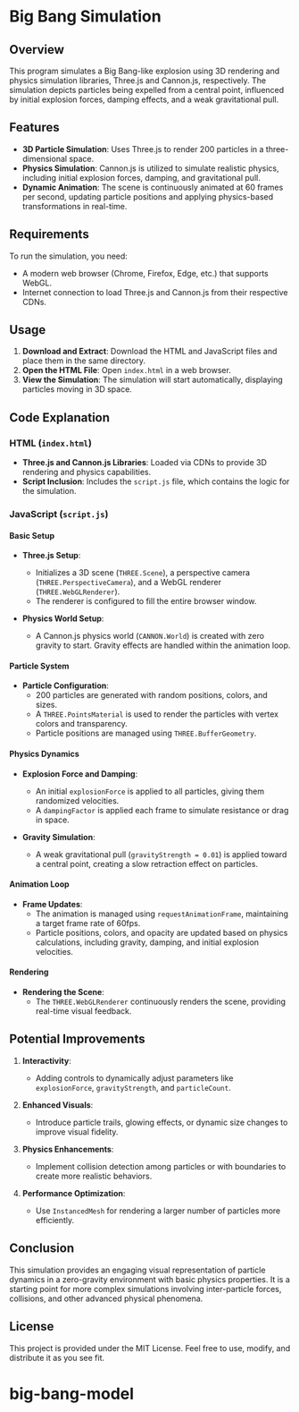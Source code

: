 
# Big Bang Simulation

## Overview

This program simulates a Big Bang-like explosion using 3D rendering and physics simulation libraries, Three.js and Cannon.js, respectively. The simulation depicts particles being expelled from a central point, influenced by initial explosion forces, damping effects, and a weak gravitational pull.

## Features

- **3D Particle Simulation**: Uses Three.js to render 200 particles in a three-dimensional space.
- **Physics Simulation**: Cannon.js is utilized to simulate realistic physics, including initial explosion forces, damping, and gravitational pull.
- **Dynamic Animation**: The scene is continuously animated at 60 frames per second, updating particle positions and applying physics-based transformations in real-time.

## Requirements

To run the simulation, you need:
- A modern web browser (Chrome, Firefox, Edge, etc.) that supports WebGL.
- Internet connection to load Three.js and Cannon.js from their respective CDNs.

## Usage

1. **Download and Extract**: Download the HTML and JavaScript files and place them in the same directory.
2. **Open the HTML File**: Open `index.html` in a web browser.
3. **View the Simulation**: The simulation will start automatically, displaying particles moving in 3D space.

## Code Explanation

### HTML (`index.html`)

- **Three.js and Cannon.js Libraries**: Loaded via CDNs to provide 3D rendering and physics capabilities.
- **Script Inclusion**: Includes the `script.js` file, which contains the logic for the simulation.

### JavaScript (`script.js`)

#### Basic Setup

- **Three.js Setup**: 
  - Initializes a 3D scene (`THREE.Scene`), a perspective camera (`THREE.PerspectiveCamera`), and a WebGL renderer (`THREE.WebGLRenderer`).
  - The renderer is configured to fill the entire browser window.

- **Physics World Setup**:
  - A Cannon.js physics world (`CANNON.World`) is created with zero gravity to start. Gravity effects are handled within the animation loop.

#### Particle System

- **Particle Configuration**:
  - 200 particles are generated with random positions, colors, and sizes.
  - A `THREE.PointsMaterial` is used to render the particles with vertex colors and transparency.
  - Particle positions are managed using `THREE.BufferGeometry`.

#### Physics Dynamics

- **Explosion Force and Damping**:
  - An initial `explosionForce` is applied to all particles, giving them randomized velocities.
  - A `dampingFactor` is applied each frame to simulate resistance or drag in space.

- **Gravity Simulation**:
  - A weak gravitational pull (`gravityStrength = 0.01`) is applied toward a central point, creating a slow retraction effect on particles.

#### Animation Loop

- **Frame Updates**:
  - The animation is managed using `requestAnimationFrame`, maintaining a target frame rate of 60fps.
  - Particle positions, colors, and opacity are updated based on physics calculations, including gravity, damping, and initial explosion velocities.

#### Rendering

- **Rendering the Scene**:
  - The `THREE.WebGLRenderer` continuously renders the scene, providing real-time visual feedback.

## Potential Improvements

1. **Interactivity**: 
   - Adding controls to dynamically adjust parameters like `explosionForce`, `gravityStrength`, and `particleCount`.

2. **Enhanced Visuals**:
   - Introduce particle trails, glowing effects, or dynamic size changes to improve visual fidelity.

3. **Physics Enhancements**:
   - Implement collision detection among particles or with boundaries to create more realistic behaviors.

4. **Performance Optimization**:
   - Use `InstancedMesh` for rendering a larger number of particles more efficiently.

## Conclusion

This simulation provides an engaging visual representation of particle dynamics in a zero-gravity environment with basic physics properties. It is a starting point for more complex simulations involving inter-particle forces, collisions, and other advanced physical phenomena.

## License

This project is provided under the MIT License. Feel free to use, modify, and distribute it as you see fit.
# big-bang-model
